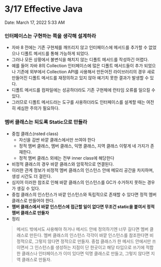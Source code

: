 # 3/17 Effective Java

Date: March 17, 2022 5:33 AM

### 인터페이스는 구현하는 쪽을 생각해 설계하라

- 자바 8 전에는 기존 구현체를 깨뜨리지 않고 인터페이스에 메서드를 추가할 수 없었으나 디폴트 메서드를 통해 가능하게 되었다.
- 그러나 모든 상황에서 불변식을 해치지 않는 디폴트 메서드를 작성하긴 어렵다.
- 예를 들어 자바 8의 Collection 인터페이스에 많은 디폴트 메서드들이 추가 되었으나 기존에 외부에서 Collection API를 사용해서 만든어진 라이브러리의 경우 새로 만들어진 디폴트 메서드를 재정의하고 있지 않아 예기치 못한 결과가 발생할 수 있다.
- 디폴트 메서드를 컴파일에는 성공하더라도 기존 구현체에 런타임 오류를 일으킬 수 있다.
- 그러므로 디폴트 메서드라는 도구를 사용하더라도 인터페이스를 설계할 때는 여전히 세심한 주의가 필요하다.

### 멤버 클래스는 되도록 Static으로 만들라

- 중첩 클래스(nsted class)
    - 자신을 감싼 바깥 클래스에서만 쓰여야 한다
    - 정적 멤버 클래스, 멤버 클래스, 익명 클래스, 지역 클래스 이렇게 네 가지가 존재한다.
    - 정적 멤버 클래스 외에는 전부 inner class에 해당한다
- 비정적 클래스의 경우 바깥 클래스와 암묵적으로 연결된다.
- 이러한 관계 정보가 비정적 멤버 클래스의 인스턴스 안에 메모리 공간을 차지하며, 생성 시간도 더 걸린다.
- 심지어 이러한 참조로 인해 바깥 클래스의 인스턴스를 GC가 수거하지 못하는 경우가 생길 수 있다.
- 중첩 클래스의 인스턴스가 바깥 인스턴스와 독립적으로 존재할 수 있다면 정적 멤버 클래스로 만들어야 한다.
- **멤버 클래스에서 바깥 인스턴스에 접근할 일이 없다면 무조건 static을 붙여서 정적 멤버 클래스로 만들자**
- 정리

> 메서드 밖에서도 사용해야 하거나 메서드 안에 정의하기엔 너무 길다면 멤버 클래스로 만든다. 멤버 클래스의 인스턴스 각각이 바깥 인스턴스를 참조한다면 비정적으로, 그렇지 않다면 정적으로 만들자. 중첩 클래스가 한 메서드 안에서만 쓰이면서 그 인스턴스를 생성하는 지점이 단 한곳이고 해당 타입으로 쓰기에 적합한 클래스나 인터페이스가 이미 있다면 익명 클래스로 만들고, 그렇지 않다면 지역 클래스로 만들자.
>